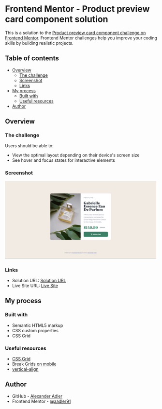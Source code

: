 # Frontend Mentor - Product preview card component solution

This is a solution to the [Product preview card component challenge on Frontend Mentor](https://www.frontendmentor.io/challenges/product-preview-card-component-GO7UmttRfa). Frontend Mentor challenges help you improve your coding skills by building realistic projects. 

## Table of contents

- [Overview](#overview)
  - [The challenge](#the-challenge)
  - [Screenshot](#screenshot)
  - [Links](#links)
- [My process](#my-process)
  - [Built with](#built-with)
  - [Useful resources](#useful-resources)
- [Author](#author)

## Overview

### The challenge

Users should be able to:

- View the optimal layout depending on their device's screen size
- See hover and focus states for interactive elements

### Screenshot

![](./screenshot.png)

### Links

- Solution URL: [Solution URL](https://github.com/aadler91/frontendmentor_product-preview-card)
- Live Site URL: [Live Site](https://aadler91.github.io/frontendmentor_product-preview-card/)

## My process

### Built with

- Semantic HTML5 markup
- CSS custom properties
- CSS Grid

### Useful resources

- [CSS Grid](https://css-tricks.com/snippets/css/complete-guide-grid/)
- [Break Grids on mobile](https://stackoverflow.com/questions/55615875/css-grid-breakline)
- [vertical-align](https://developer.mozilla.org/en-US/docs/Web/CSS/vertical-align?retiredLocale=de)

## Author

- GitHub - [Alexander Adler](https://github.com/aadler91)
- Frontend Mentor - [@aadler91](https://www.frontendmentor.io/profile/aadler91)

